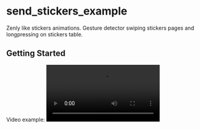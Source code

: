 # send_stickers_example

Zenly like stickers animations. Gesture detector swiping stickers pages and longpressing on stickers table.

## Getting Started

Video example:
![Demo Animation](./video_example.mp4)

